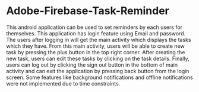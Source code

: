 # Adobe-Firebase-Task-Reminder
This android application can be used to set reminders by each users for themselves. This application has login feature using Email and password. The users after logging in will get the main activity which displays the tasks which they have. From this main activity, users will be able to create new task by pressing the plus button in the top right corner. After creating the new task, users can edit  these tasks by clicking on the task details. Finally, users can log out by clicking the sign out button in the bottom of main activity and can exit the application by pressing back button from the login screen. Some features like background notifications and offline notifications were not implemented due to time constraints.
